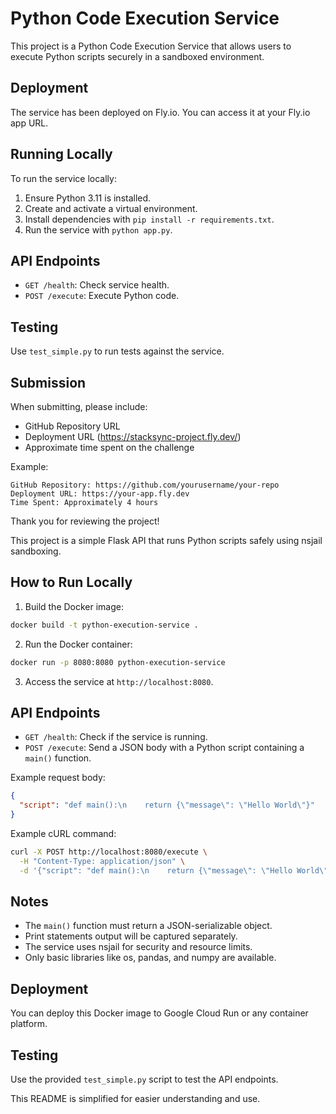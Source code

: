 # Python Code Execution Service

This project is a Python Code Execution Service that allows users to execute Python scripts securely in a sandboxed environment.

## Deployment

The service has been deployed on Fly.io. You can access it at your Fly.io app URL.

## Running Locally

To run the service locally:

1. Ensure Python 3.11 is installed.
2. Create and activate a virtual environment.
3. Install dependencies with `pip install -r requirements.txt`.
4. Run the service with `python app.py`.

## API Endpoints

- `GET /health`: Check service health.
- `POST /execute`: Execute Python code.

## Testing

Use `test_simple.py` to run tests against the service.

## Submission

When submitting, please include:

- GitHub Repository URL
- Deployment URL (https://stacksync-project.fly.dev/)
- Approximate time spent on the challenge

Example:

```
GitHub Repository: https://github.com/yourusername/your-repo
Deployment URL: https://your-app.fly.dev
Time Spent: Approximately 4 hours
```

Thank you for reviewing the project!

This project is a simple Flask API that runs Python scripts safely using nsjail sandboxing.

## How to Run Locally

1. Build the Docker image:
```bash
docker build -t python-execution-service .
```

2. Run the Docker container:
```bash
docker run -p 8080:8080 python-execution-service
```

3. Access the service at `http://localhost:8080`.

## API Endpoints

- `GET /health`: Check if the service is running.
- `POST /execute`: Send a JSON body with a Python script containing a `main()` function.

Example request body:
```json
{
  "script": "def main():\n    return {\"message\": \"Hello World\"}"
}
```

Example cURL command:
```bash
curl -X POST http://localhost:8080/execute \
  -H "Content-Type: application/json" \
  -d '{"script": "def main():\n    return {\"message\": \"Hello World\"}"}'
```

## Notes

- The `main()` function must return a JSON-serializable object.
- Print statements output will be captured separately.
- The service uses nsjail for security and resource limits.
- Only basic libraries like os, pandas, and numpy are available.

## Deployment

You can deploy this Docker image to Google Cloud Run or any container platform.

## Testing

Use the provided `test_simple.py` script to test the API endpoints.

This README is simplified for easier understanding and use.
